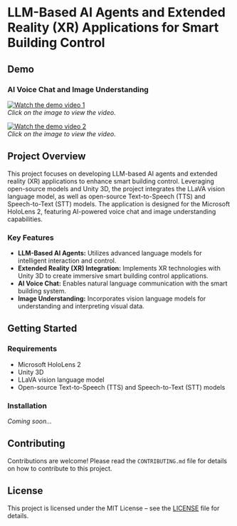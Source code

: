 # LLM-Based AI Agents and Extended Reality (XR) Applications for Smart Building Control


## Demo

### AI Voice Chat and Image Understanding

[![Watch the demo video 1](https://img.youtube.com/vi/2esRfU4-7II/0.jpg)](https://www.youtube.com/watch?v=2esRfU4-7II)  
*Click on the image to view the video.*

[![Watch the demo video 2](https://img.youtube.com/vi/-Nxg_IkAl_c/0.jpg)](https://www.youtube.com/watch?v=-Nxg_IkAl_c)  
*Click on the image to view the video.*

## Project Overview

This project focuses on developing LLM-based AI agents and extended reality (XR) applications to enhance smart building control. Leveraging open-source models and Unity 3D, the project integrates the LLaVA vision language model, as well as open-source Text-to-Speech (TTS) and Speech-to-Text (STT) models. The application is designed for the Microsoft HoloLens 2, featuring AI-powered voice chat and image understanding capabilities.

### Key Features

- **LLM-Based AI Agents:** Utilizes advanced language models for intelligent interaction and control.
- **Extended Reality (XR) Integration:** Implements XR technologies with Unity 3D to create immersive smart building control applications.
- **AI Voice Chat:** Enables natural language communication with the smart building system.
- **Image Understanding:** Incorporates vision language models for understanding and interpreting visual data.

## Getting Started

### Requirements

- Microsoft HoloLens 2
- Unity 3D
- LLaVA vision language model
- Open-source Text-to-Speech (TTS) and Speech-to-Text (STT) models

### Installation

*Coming soon...*

## Contributing

Contributions are welcome! Please read the `CONTRIBUTING.md` file for details on how to contribute to this project.

## License

This project is licensed under the MIT License – see the [LICENSE](LICENSE) file for details.


